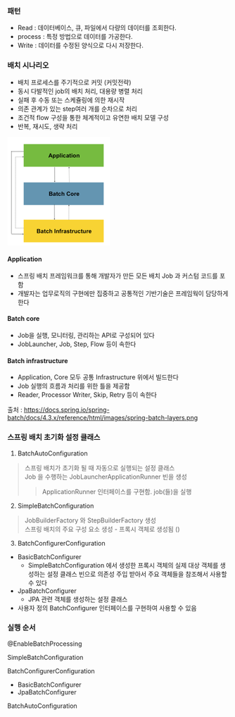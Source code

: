 

### 패턴
- Read : 데이터베이스, 큐, 파일에서 다량의 데이터를 조회한다.
- process : 특정 방법으로 데이터를 가공한다.
- Write : 데이터를 수정된 양식으로 다시 저장한다.

### 배치 시나리오
- 배치 프로세스를 주기적으로 커밋 (커밋전략)
- 동시 다발적인 job의 배치 처리, 대용량 병렬 처리
- 실패 후 수동 또는 스케쥴링에 의한 재시작
- 의존 관계가 있는 step여러 개를 순차으로 처리
- 조건적 flow 구성을 통한 체계적이고 유연한 배치 모델 구성
- 반복, 재시도, 생략 처리

![img_1.png](img/img_1.png)

#### Application
- 스프링 배치 프레임워크를 통해 개발자가 만든 모든 배치 Job 과 커스텀 코드를 포함
- 개발자는 업무로직의 구현에만 집중하고 공통적인 기반기술은 프레임웍이 담당하게 한다

#### Batch core
- Job을 실행, 모니터링, 관리하는 API로 구성되어 있다
- JobLauncher, Job, Step, Flow 등이 속한다

#### Batch infrastructure
- Application, Core 모두 공통 Infrastructure 위에서 빌드한다
- Job 실행의 흐름과 처리를 위한 틀을 제공함
- Reader, Processor Writer, Skip, Retry 등이 속한다

출처 : https://docs.spring.io/spring-batch/docs/4.3.x/reference/html/images/spring-batch-layers.png


### 스프링 배치 초기화 설정 클래스
1. BatchAutoConfiguration
>스프링 배치가 초기화 될 때 자동으로 실행되는 설정 클래스  
Job 을 수행하는 JobLauncherApplicationRunner 빈을 생성
> > ApplicationRunner 인터페이스를 구현함. job(들)을 실행

2. SimpleBatchConfiguration
>JobBuilderFactory 와 StepBuilderFactory 생성  
스프링 배치의 주요 구성 요소 생성 - 프록시 객체로 생성됨 ()

3. BatchConfigurerConfiguration 
- BasicBatchConfigurer
  - SimpleBatchConfiguration 에서 생성한 프록시 객체의 실제 대상 객체를 생성하는 설정 클래스
    빈으로 의존성 주입 받아서 주요 객체들을 참조해서 사용할 수 있다
- JpaBatchConfigurer 
  - JPA 관련 객체를 생성하는 설정 클래스
- 사용자 정의 BatchConfigurer 인터페이스를 구현하여 사용할 수 있음 

### 실행 순서
@EnableBatchProcessing

SimpleBatchConfiguration   

BatchConfigurerConfiguration
- BasicBatchConfigurer
- JpaBatchConfigurer

BatchAutoConfiguration 


